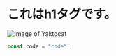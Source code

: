 # これはh1タグです。

![Image of Yaktocat](https://octodex.github.com/images/yaktocat.png)

```javascript
const code = "code";
```
